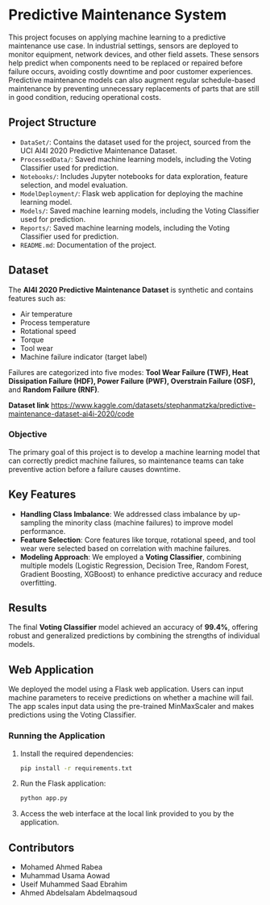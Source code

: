 # Predictive Maintenance System

This project focuses on applying machine learning to a predictive maintenance use case. In industrial settings, sensors are deployed to monitor equipment, network devices, and other field assets. These sensors help predict when components need to be replaced or repaired before failure occurs, avoiding costly downtime and poor customer experiences. Predictive maintenance models can also augment regular schedule-based maintenance by preventing unnecessary replacements of parts that are still in good condition, reducing operational costs.

## Project Structure

- `DataSet/`: Contains the dataset used for the project, sourced from the UCI AI4I 2020 Predictive Maintenance Dataset.
- `ProcessedData/`: Saved machine learning models, including the Voting Classifier used for prediction.
- `Notebooks/`: Includes Jupyter notebooks for data exploration, feature selection, and model evaluation.
- `ModelDeployment/`: Flask web application for deploying the machine learning model.
- `Models/`: Saved machine learning models, including the Voting Classifier used for prediction.
- `Reports/`: Saved machine learning models, including the Voting Classifier used for prediction.
- `README.md`: Documentation of the project.

## Dataset

The **AI4I 2020 Predictive Maintenance Dataset** is synthetic and contains features such as:

- Air temperature
- Process temperature
- Rotational speed
- Torque
- Tool wear
- Machine failure indicator (target label)

Failures are categorized into five modes: **Tool Wear Failure (TWF), Heat Dissipation Failure (HDF), Power Failure (PWF), Overstrain Failure (OSF),** and **Random Failure (RNF)**.

**Dataset link**
https://www.kaggle.com/datasets/stephanmatzka/predictive-maintenance-dataset-ai4i-2020/code

### Objective

The primary goal of this project is to develop a machine learning model that can correctly predict machine failures, so maintenance teams can take preventive action before a failure causes downtime.

## Key Features

- **Handling Class Imbalance**: We addressed class imbalance by up-sampling the minority class (machine failures) to improve model performance.
- **Feature Selection**: Core features like torque, rotational speed, and tool wear were selected based on correlation with machine failures.
- **Modeling Approach**: We employed a **Voting Classifier**, combining multiple models (Logistic Regression, Decision Tree, Random Forest, Gradient Boosting, XGBoost) to enhance predictive accuracy and reduce overfitting.

## Results

The final **Voting Classifier** model achieved an accuracy of **99.4%**, offering robust and generalized predictions by combining the strengths of individual models.

## Web Application

We deployed the model using a Flask web application. Users can input machine parameters to receive predictions on whether a machine will fail. The app scales input data using the pre-trained MinMaxScaler and makes predictions using the Voting Classifier.

### Running the Application

1. Install the required dependencies:
    ```bash
    pip install -r requirements.txt
    ```

2. Run the Flask application:
    ```bash
    python app.py
    ```

3. Access the web interface at the local link provided to you by the application.

## Contributors

- Mohamed Ahmed Rabea
- Muhammad Usama Aowad
- Useif Muhammed Saad Ebrahim
- Ahmed Abdelsalam Abdelmaqsoud
